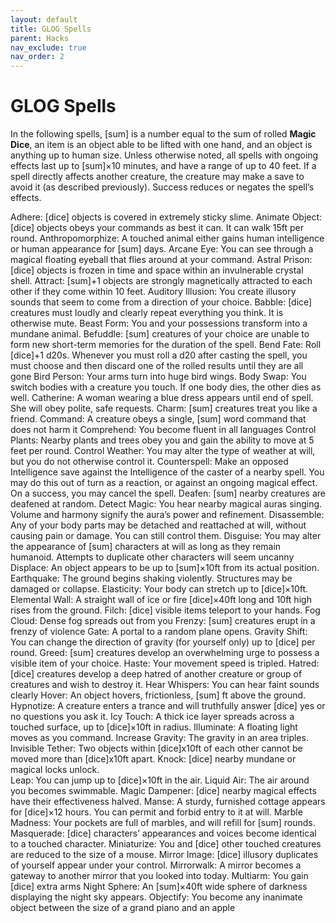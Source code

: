 ```yaml
---
layout: default
title: GLOG Spells
parent: Hacks
nav_exclude: true
nav_order: 2
---
```



# GLOG Spells
In the following spells, [sum] is a number equal to the sum of rolled **Magic Dice**, an item is an object able to be lifted with one hand, and an object is anything up to human size. Unless otherwise noted, all spells with ongoing effects last up to [sum]×10 minutes, and have a range of up to 40 feet. If a spell directly affects another creature, the creature may make a save to avoid it (as described previously). Success reduces or negates the spell’s effects.

Adhere: [dice] objects is covered in extremely sticky slime.
Animate Object: [dice] objects obeys your commands as best it can. It can walk 15ft per round.
Anthropomorphize: A touched animal either gains human intelligence or human appearance for [sum] days.
Arcane Eye: You can see through a magical floating eyeball that flies around at your command.
Astral Prison: [dice] objects is frozen in time and space within an invulnerable crystal shell.
Attract: [sum]+1 objects are strongly magnetically attracted to each other if they come within 10 feet.
Auditory Illusion: You create illusory sounds that seem to come from a direction of your choice.
Babble: [dice] creatures must loudly and clearly repeat everything you think. It is otherwise mute.
Beast Form: You and your possessions transform into a mundane animal.
Befuddle: [sum] creatures of your choice are unable to form new short-term memories for the duration of the spell.
Bend Fate: Roll [dice]+1 d20s. Whenever you must roll a d20 after casting the spell, you must choose and then discard one of the rolled results until they are all gone
Bird Person: Your arms turn into huge bird wings.
Body Swap: You switch bodies with a creature you touch. If one body dies, the other dies as well.
Catherine: A woman wearing a blue dress appears until end of spell. She will obey polite, safe requests.
Charm: [sum] creatures treat you like a friend.
Command: A creature obeys a single, [sum] word command that does not harm it
Comprehend: You become fluent in all languages
Control Plants: Nearby plants and trees obey you and gain the ability to move at 5 feet per round.
Control Weather: You may alter the type of weather at will, but you do not otherwise control it.
Counterspell: Make an opposed Intelligence save against the Intelligence of the caster of a nearby spell. You may do this out of turn as a reaction, or against an ongoing magical effect. On a success, you may cancel the spell.
Deafen: [sum] nearby creatures are deafened at random.
Detect Magic: You hear nearby magical auras singing. Volume and harmony signify the aura’s power and refinement.
Disassemble: Any of your body parts may be detached and reattached at will, without causing pain or damage. You can still control them.
Disguise: You may alter the appearance of [sum] characters at will as long as they remain humanoid. Attempts to duplicate other characters will seem uncanny
Displace: An object appears to be up to [sum]×10ft from its actual position.
Earthquake: The ground begins shaking violently. Structures may be damaged or collapse.
Elasticity: Your body can stretch up to [dice]×10ft.
Elemental Wall: A straight wall of ice or fire [dice]×40ft long and 10ft high rises from the ground.
Filch: [dice] visible items teleport to your hands.
Fog Cloud: Dense fog spreads out from you
Frenzy: [sum] creatures erupt in a frenzy of violence
Gate: A portal to a random plane opens.
Gravity Shift: You can change the direction of gravity (for yourself only) up to [dice] per round.
Greed: [sum] creatures develop an overwhelming urge to possess a visible item of your choice.
Haste: Your movement speed is tripled.
Hatred: [dice] creatures develop a deep hatred of another creature or group of creatures and wish to destroy it.
Hear Whispers: You can hear faint sounds clearly
Hover: An object hovers, frictionless, [sum] ft above the ground.
Hypnotize: A creature enters a trance and will truthfully answer [dice] yes or no questions you ask it.
Icy Touch: A thick ice layer spreads across a touched surface, up to [dice]×10ft in radius.
Illuminate: A floating light moves as you command.
Increase Gravity: The gravity in an area triples.
Invisible Tether: Two objects within [dice]x10ft of each other cannot be moved more than [dice]x10ft apart.
Knock: [dice] nearby mundane or magical locks unlock.  
Leap: You can jump up to [dice]×10ft in the air.
Liquid Air: The air around you becomes swimmable.
Magic Dampener: [dice] nearby magical effects have their effectiveness halved.
Manse: A sturdy, furnished cottage appears for [dice]×12 hours. You can permit and forbid entry to it at will.
Marble Madness: Your pockets are full of marbles, and will refill for [sum] rounds.
Masquerade: [dice] characters’ appearances and voices become identical to a touched character.
Miniaturize: You and [dice] other touched creatures are reduced to the size of a mouse.
Mirror Image: [dice] illusory duplicates of yourself appear under your control.
Mirrorwalk: A mirror becomes a gateway to another mirror that you looked into today.
Multiarm: You gain [dice] extra arms
Night Sphere: An [sum]×40ft wide sphere of darkness displaying the night sky appears.
Objectify: You become any inanimate object between the size of a grand piano and an apple
